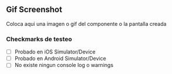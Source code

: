## Gif  Screenshot 

Coloca aqui una imagen o gif del componente o la pantalla creada

### Checkmarks de testeo

- [ ] Probado en iOS Simulator/Device
- [ ] Probado en Android Simulator/Device
- [ ] No existe ningun console log o warnings

